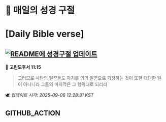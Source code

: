 # 🙏 매일의 성경 구절
# [Daily Bible verse]
## [![README에 성경구절 업데이트](https://github.com/DONGSUKA/first_test/actions/workflows/update-readme-bible.yml/badge.svg)](https://github.com/DONGSUKA/first_test/actions/workflows/update-readme-bible.yml)
<!-- START_BIBLE_VERSE -->
📖 **고린도후서 11:15**
> 그러므로 사탄의 일꾼들도 자기를 의의 일꾼으로 가장하는 것이 또한 대단한 일이 아니니라 그들의 마지막은 그 행위대로 되리라

🕊️ _업데이트 시각: 2025-09-06 12:28:31 KST_
  <!-- END_BIBLE_VERSE -->
## GITHUB_ACTION
